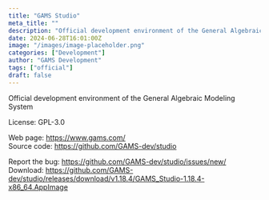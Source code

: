 ```yaml
---
title: "GAMS Studio"
meta_title: ""
description: "Official development environment of the General Algebraic Modeling System"
date: 2024-06-28T16:01:00Z
image: "/images/image-placeholder.png"
categories: ["Development"]
author: "GAMS Development"
tags: ["official"]
draft: false
---
```


Official development environment of the General Algebraic Modeling System

License: GPL-3.0

Web page: https://www.gams.com/  
Source code: https://github.com/GAMS-dev/studio

Report the bug: https://github.com/GAMS-dev/studio/issues/new/  
Download: https://github.com/GAMS-dev/studio/releases/download/v1.18.4/GAMS_Studio-1.18.4-x86_64.AppImage
